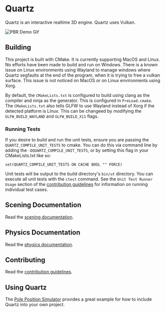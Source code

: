 # Quartz

Quartz is an interactive realtime 3D engine. Quartz uses Vulkan.

![PBR Demo Gif](https://github.com/KingLineSoftworks/assets/blob/master/media/PBR%20Rendering%20Demo%20Shortened.gif)

## Building

This project is built with CMake. It is currently supporting MacOS and Linux. No efforts have been made to build and run on Windows. There is a known issue on Linux environments using Wayland to manage windows where Quartz segfaults at the end of the program, when it is trying to free a vulkan surface. This issue is not noticed on MacOS or on Linux environments using Xorg.

By default, the `CMakeLists.txt` is configured to build using clang as the compiler and ninja as the generator. This is configured in `PreLoad.cmake`.
The `CMakeLists.txt` also tells GLFW to use Wayland instead of Xorg if the detected platform is Linux. This can be changeed by modifying the `GLFW_BUILD_WAYLAND` and `GLFW_BUILD_X11` flags.

### Running Tests

If you desire to build and run the unit tests, ensure you are passing the `QUARTZ_COMPILE_UNIT_TESTS` to cmake.
You can do this via command line by adding the `-DQUARTZ_COMPILE_UNIT_TESTS`, or by setting this flag in your CMakeLists.txt like so:
```
set(QUARTZ_COMPILE_UNIT_TESTS ON CACHE BOOL "" FORCE)
```

Unit tests will be output to the build directory's `bin/ut` directory.
You can execute all unit tests with the `ctest` command.
See the `Unit Test Runner Usage` section of the [contribution guidelines](docs/contributing/readme.md#Unit-Test-Runner-Usage-Via-Command-Line) for information on running individual test cases.

## Scening Documentation

Read the [scening documentation](docs/scening).

## Physics Documentation

Read the [physics documentation](docs/physics).

## Contributing

Read the [contribution guidelines](docs/contributing).

## Using Quartz

The [Pole Position Simulator](https://github.com/KingLineSoftworks/PolePosition) provides a great example for how to include Quartz into your own project.

